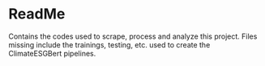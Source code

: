 # ReadMe

Contains the codes used to scrape, process and analyze this project. Files missing include the trainings, testing, etc. used to create the ClimateESGBert pipelines. 
